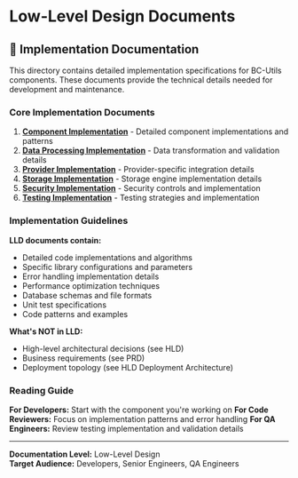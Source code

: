 # Low-Level Design Documents

## 🔧 Implementation Documentation

This directory contains detailed implementation specifications for BC-Utils components. These documents provide the technical details needed for development and maintenance.

### Core Implementation Documents
1. **[Component Implementation](01-component-implementation.md)** - Detailed component implementations and patterns
2. **[Data Processing Implementation](02-data-processing-implementation.md)** - Data transformation and validation details
3. **[Provider Implementation](03-provider-implementation.md)** - Provider-specific integration details
4. **[Storage Implementation](04-storage-implementation.md)** - Storage engine implementation details
5. **[Security Implementation](05-security-implementation.md)** - Security controls and implementation
6. **[Testing Implementation](06-testing-implementation.md)** - Testing strategies and implementation

### Implementation Guidelines

**LLD documents contain:**
- Detailed code implementations and algorithms
- Specific library configurations and parameters
- Error handling implementation details
- Performance optimization techniques
- Database schemas and file formats
- Unit test specifications
- Code patterns and examples

**What's NOT in LLD:**
- High-level architectural decisions (see HLD)
- Business requirements (see PRD)
- Deployment topology (see HLD Deployment Architecture)

### Reading Guide

**For Developers:** Start with the component you're working on
**For Code Reviewers:** Focus on implementation patterns and error handling
**For QA Engineers:** Review testing implementation and validation details

---

**Documentation Level:** Low-Level Design  
**Target Audience:** Developers, Senior Engineers, QA Engineers
